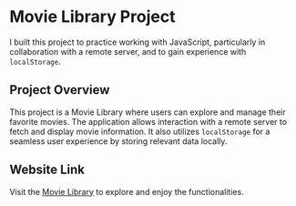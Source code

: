 # Movie Library Project

I built this project to practice working with JavaScript, particularly in collaboration with a remote server, and to gain experience with `localStorage`.

## Project Overview

This project is a Movie Library where users can explore and manage their favorite movies. The application allows interaction with a remote server to fetch and display movie information. It also utilizes `localStorage` for a seamless user experience by storing relevant data locally.

## Website Link

Visit the [Movie Library](https://movie-library---avi-peretz.web.app/) to explore and enjoy the functionalities.
